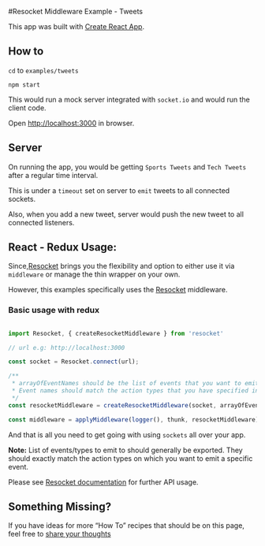 #Resocket Middleware Example - Tweets

This app was built with [Create React App](https://github.com/facebookincubator/create-react-app).

## How to

`cd` to `examples/tweets`

```
npm start
```
This would run a mock server integrated with `socket.io` and would run the client code.

Open [http://localhost:3000](http://localhost:3000) in browser.

## Server

On running the app, you would be getting `Sports Tweets` and `Tech Tweets` after a regular time interval.

This is under a `timeout` set on server to `emit` tweets to all connected sockets.

Also, when you add a new tweet, server would push the new tweet to all connected listeners.



## React - Redux Usage:

Since,[Resocket](https://github.com/laumair/resocket) brings you the flexibility and option to either use it via `middleware` or manage the thin wrapper on your own.

However, this examples specifically uses the [Resocket](https://github.com/laumair/resocket) middleware.

### Basic usage with redux
```javascript

import Resocket, { createResocketMiddleware } from 'resocket'

// url e.g: http://localhost:3000

const socket = Resocket.connect(url);

/**
 * arrayOfEventNames should be the list of events that you want to emit to server.
 * Event names should match the action types that you have specified in your action creators.
 */
const resocketMiddleware = createResocketMiddleware(socket, arrayOfEventNamesToEmitTo);

const middleware = applyMiddleware(logger(), thunk, resocketMiddleware);

```

And that is all you need to get going with using `sockets` all over your app.

**Note:**
List of events/types to emit to should generally be exported. They should exactly match the action types on which you want to emit a specific event.

Please see [Resocket documentation](https://github.com/laumair/resocket/blob/master/README.md) for further API usage.

## Something Missing?

If you have ideas for more “How To” recipes that should be on this page, feel free to [share your thoughts](https://github.com/laumair/resocket/issues)
